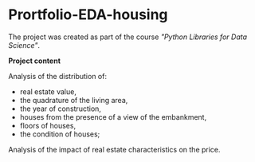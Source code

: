 # Prortfolio-EDA-housing

The project was created as part of the course *"Python Libraries for Data Science"*.

**Project content**

Analysis of the distribution of:

  * real estate value,
  * the quadrature of the living area,
  * the year of construction,
  * houses from the presence of a view of the embankment,
  * floors of houses,
  * the condition of houses;

Analysis of the impact of real estate characteristics on the price.
